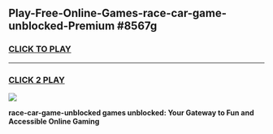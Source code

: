 
## Play-Free-Online-Games-race-car-game-unblocked-Premium #8567g
<h3>
<a href="https://premium.freeplayer.one?title=race-car-game-unblocked&ref=8M">CLICK TO PLAY</a></h3>
<hr>

<h3>
<a href="https://premium.freeplayer.one?title=race-car-game-unblocked&ref=8M">CLICK 2 PLAY</a>
  
</h3>

<a href="https://premium.freeplayer.one?title=race-car-game-unblocked&ref=8M"><img src="https://clearcache.store/games.png"></a>


**race-car-game-unblocked games unblocked: Your Gateway to Fun and Accessible Online Gaming**
